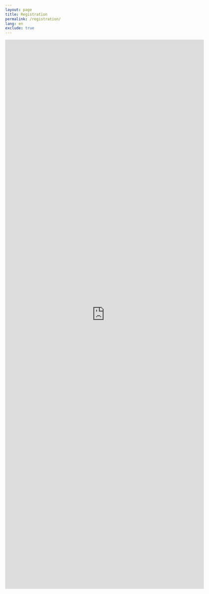 ```yaml
---
layout: page
title: Registration
permalink: /registration/
lang: en
exclude: true
---
```


<iframe src="https://docs.google.com/forms/d/e/1FAIpQLSeee450hYm2YCpZ1tKfMtiuHivESigAPHquI315oEHSYDq1Tw/viewform?embedded=true" width="640" height="1771" frameborder="0" marginheight="0" marginwidth="0">Loading...</iframe>